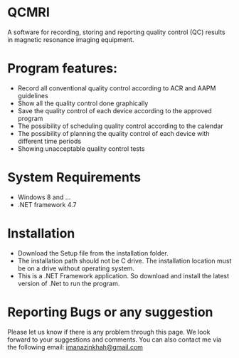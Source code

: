# QCMRI
A software for recording, storing and reporting quality control (QC) results in magnetic resonance imaging equipment.
# Program features:
- Record all conventional quality control according to ACR and AAPM guidelines
- Show all the quality control done graphically
- Save the quality control of each device according to the approved program
- The possibility of scheduling quality control according to the calendar
- The possibility of planning the quality control of each device with different time periods
- Showing unacceptable quality control tests

# System Requirements
- Windows 8 and ...
- .NET framework 4.7

# Installation
- Download the Setup file from the installation folder.
- The installation path should not be C drive. The installation location must be on a drive without operating system.
- This is a .NET Framework application. So download and install the latest version of .Net to run the program.

# Reporting Bugs or any suggestion
Please let us know if there is any problem through this page. We look forward to your suggestions and comments.
You can also contact me via the following email:
imanazinkhah@gmail.com
